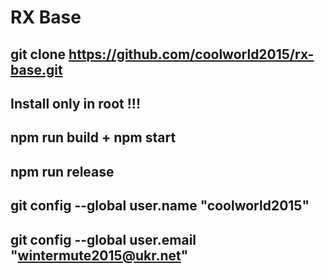 # RX Base
git clone https://github.com/coolworld2015/rx-base.git
-------------------------------------------------------------------------------------------------
Install only in root !!! 
-------------------------------------------------------------------------------------------------
npm run build + npm start
-------------------------------------------------------------------------------------------------
npm run release
-------------------------------------------------------------------------------------------------
git config --global user.name "coolworld2015"
-------------------------------------------------------------------------------------------------
git config --global user.email "wintermute2015@ukr.net"
-------------------------------------------------------------------------------------------------
